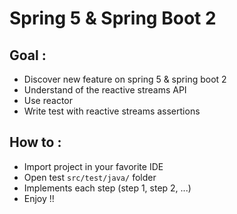 # Spring 5 & Spring Boot 2

## Goal :

* Discover new feature on spring 5 & spring boot 2
* Understand of the reactive streams API
* Use reactor
* Write test with reactive streams assertions

## How to :

* Import project in your favorite IDE
* Open test `src/test/java/` folder
* Implements each step (step 1, step 2, ...)
* Enjoy !!

